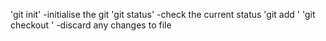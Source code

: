 'git init' -initialise the git
'git status' -check the current status
'git add <filename>'
'git checkout <filename>' -discard any changes to file
